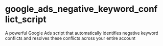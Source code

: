 # google_ads_negative_keyword_conflict_script
A powerful Google Ads script that automatically identifies negative keyword conflicts and resolves these conflicts across your entire account
